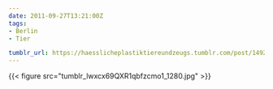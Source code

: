 ```yaml
---
date: 2011-09-27T13:21:00Z
tags:
- Berlin
- Tier

tumblr_url: https://haesslicheplastiktiereundzeugs.tumblr.com/post/14924311213
---
```

{{< figure src="tumblr_lwxcx69QXR1qbfzcmo1_1280.jpg" >}}
